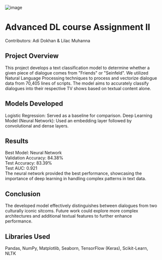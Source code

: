 ![image](https://github.com/LilacMuhanna/Sitcom-Line-Classifier-Seinfeld-vs.-Friends/assets/155223486/4262283f-03f7-43b5-a771-bc1a94ed2640)
# Advanced DL course Assignment II
Contributors: Adi Dokhan & Lilac Muhanna

## Project Overview
This project develops a text classification model to determine whether a given piece of dialogue comes from "Friends" or "Seinfeld". We utilized Natural Language Processing techniques to process and vectorize dialogue data from 70,405 lines of scripts. The model aims to accurately classify dialogues into their respective TV shows based on textual content alone.

## Models Developed
Logistic Regression: Served as a baseline for comparison.
Deep Learning Model (Neural Network): Used an embedding layer followed by convolutional and dense layers.

## Results
Best Model: Neural Network  
Validation Accuracy: 84.38%  
Test Accuracy: 83.39%  
Test AUC: 0.921  
The neural network provided the best performance, showcasing the importance of deep learning in handling complex patterns in text data.

## Conclusion
The developed model effectively distinguishes between dialogues from two culturally iconic sitcoms. Future work could explore more complex architectures and additional textual features to further enhance performance.

## Libraries Used
Pandas, NumPy, Matplotlib, Seaborn, TensorFlow (Keras), Scikit-Learn, NLTK

